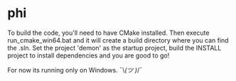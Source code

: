 phi
===

To build the code, you'll need to have CMake installed. Then execute run_cmake_win64.bat and it will create a build directory where you can find the .sln. Set the project 'demon' as the startup project, build the INSTALL project to install dependencies and you are good to go!

For now its running only on Windows. ¯\\_(ツ )_/¯
